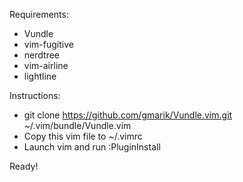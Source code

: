 Requirements:
- Vundle
- vim-fugitive
- nerdtree
- vim-airline
- lightline

Instructions:
- git clone https://github.com/gmarik/Vundle.vim.git ~/.vim/bundle/Vundle.vim
- Copy this vim file to ~/.vimrc
- Launch vim and run :PluginInstall

Ready!

